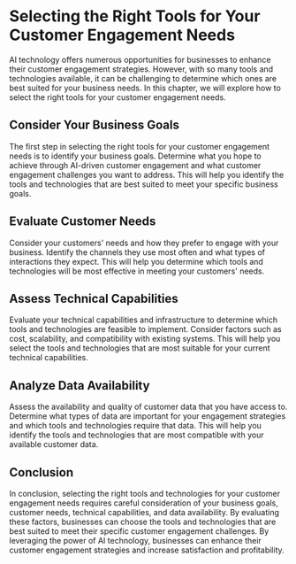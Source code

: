 Selecting the Right Tools for Your Customer Engagement Needs
=================================================================================================================================

AI technology offers numerous opportunities for businesses to enhance their customer engagement strategies. However, with so many tools and technologies available, it can be challenging to determine which ones are best suited for your business needs. In this chapter, we will explore how to select the right tools for your customer engagement needs.

Consider Your Business Goals
----------------------------

The first step in selecting the right tools for your customer engagement needs is to identify your business goals. Determine what you hope to achieve through AI-driven customer engagement and what customer engagement challenges you want to address. This will help you identify the tools and technologies that are best suited to meet your specific business goals.

Evaluate Customer Needs
-----------------------

Consider your customers' needs and how they prefer to engage with your business. Identify the channels they use most often and what types of interactions they expect. This will help you determine which tools and technologies will be most effective in meeting your customers' needs.

Assess Technical Capabilities
-----------------------------

Evaluate your technical capabilities and infrastructure to determine which tools and technologies are feasible to implement. Consider factors such as cost, scalability, and compatibility with existing systems. This will help you select the tools and technologies that are most suitable for your current technical capabilities.

Analyze Data Availability
-------------------------

Assess the availability and quality of customer data that you have access to. Determine what types of data are important for your engagement strategies and which tools and technologies require that data. This will help you identify the tools and technologies that are most compatible with your available customer data.

Conclusion
----------

In conclusion, selecting the right tools and technologies for your customer engagement needs requires careful consideration of your business goals, customer needs, technical capabilities, and data availability. By evaluating these factors, businesses can choose the tools and technologies that are best suited to meet their specific customer engagement challenges. By leveraging the power of AI technology, businesses can enhance their customer engagement strategies and increase satisfaction and profitability.
